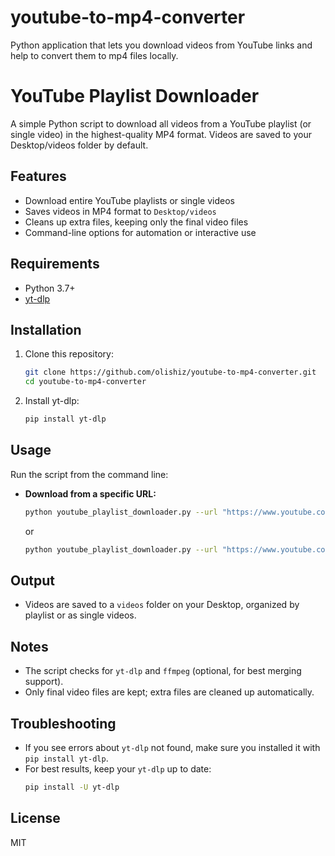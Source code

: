 # youtube-to-mp4-converter
Python application that lets you download videos from YouTube links and help to convert them to mp4 files locally.

# YouTube Playlist Downloader

A simple Python script to download all videos from a YouTube playlist (or single video) in the highest-quality MP4 format. Videos are saved to your Desktop/videos folder by default.

## Features
- Download entire YouTube playlists or single videos
- Saves videos in MP4 format to `Desktop/videos`
- Cleans up extra files, keeping only the final video files
- Command-line options for automation or interactive use

## Requirements
- Python 3.7+
- [yt-dlp](https://github.com/yt-dlp/yt-dlp)

## Installation
1. Clone this repository:
   ```sh
   git clone https://github.com/olishiz/youtube-to-mp4-converter.git
   cd youtube-to-mp4-converter
   ```
2. Install yt-dlp:
   ```sh
   pip install yt-dlp
   ```

## Usage
Run the script from the command line:

- **Download from a specific URL:**
  ```sh
  python youtube_playlist_downloader.py --url "https://www.youtube.com/playlist?list=YOUR_PLAYLIST_ID"
  ```
  or
  ```sh
  python youtube_playlist_downloader.py --url "https://www.youtube.com/watch?v=VIDEO_ID"
  ```

## Output
- Videos are saved to a `videos` folder on your Desktop, organized by playlist or as single videos.

## Notes
- The script checks for `yt-dlp` and `ffmpeg` (optional, for best merging support).
- Only final video files are kept; extra files are cleaned up automatically.

## Troubleshooting
- If you see errors about `yt-dlp` not found, make sure you installed it with `pip install yt-dlp`.
- For best results, keep your `yt-dlp` up to date:
  ```sh
  pip install -U yt-dlp
  ```

## License
MIT
